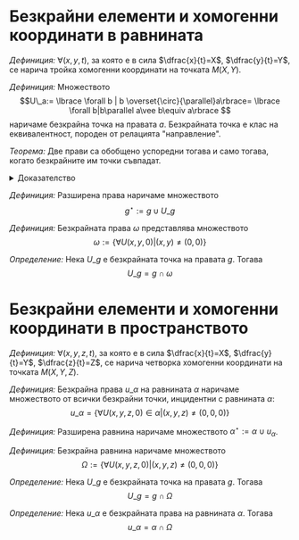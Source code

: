 # Безкрайни елементи и хомогенни координати в равнината

*Дефиниция:* $\forall(x,y,t)$, за която е в сила $\dfrac{x}{t}=X$, $\dfrac{y}{t}=Y$, се нарича тройка хомогенни координати на точката $M(X,Y)$.

*Дефиниция:* Множеството $$U\_a:= \lbrace \forall b | b \overset{\circ}{\parallel}a\rbrace= \lbrace \forall b|b\parallel a\vee b\equiv a\rbrace $$ наричаме безкрайна точка на правата $a$. Безкрайната точка е клас на еквивалентност, породен от релацията "направление".

*Теорема:* Две прави са обобщено успоредни тогава и само тогава, когато безкрайните им точки съвпадат.

<details>
    <summary>Доказателство</summary>

Нека двете прави са $a$ и $b$ и $U_a$ и $U_b$ са съответно техните безкрайни точки.

$(\Rightarrow)$ Нека $a\overset{\circ}{\parallel}b$. Тогава $c\overset{\circ}{\parallel} a\Leftrightarrow c\overset{\circ}{\parallel} b$ и $$U\_a=\lbrace \forall c | c \overset{\circ}{\parallel}a\rbrace=\lbrace \forall c | c \overset{\circ}{\parallel}b\rbrace=U\_b$$ с което показахме, че $U\_a\equiv U\_b$.

$(\Leftarrow)$ Нека $U\_a\equiv U\_b$. Тогава $$\lbrace \forall c | c \overset{\circ}{\parallel}a\rbrace=\lbrace \forall c | c \overset{\circ}{\parallel}b\rbrace$$ Да допуснем, че $a\overset{\circ}{\not\parallel}b$, при което $a\cap b$ ще представлява крайна точка. От равенството на множествата имаме, че всяка права от $U_a$ е в $U_b$, и обратно. Нека $a\cap b= P$ и $c$ е произволна права, която минава през $P$ и не е обобщено успоредна с никоя от правите $a$ и $b$. Тогава $\exists c$, което не е нито в $U_a$, нито в $U_b$. Противоречие. Значи $a\overset{\circ}{\parallel}b$.

</details>

*Дефиниция:* Разширена права наричаме множеството $$g^\star:=g\cup U\_g$$

*Дефиниция:* Безкрайната права $\omega$ представлява множеството $$\omega:=\lbrace \forall U(x,y,0)|(x,y)\neq(0,0)\rbrace$$

*Определение:* Нека $U\_g$ е безкрайната точка на правата $g$. Тогава $$U\_g=g\cap\omega$$

# Безкрайни елементи и хомогенни координати в пространството

*Дефиниция:* $\forall(x,y,z,t)$, за която е в сила $\dfrac{x}{t}=X$, $\dfrac{y}{t}=Y$, $\dfrac{z}{t}=Z$, се нарича четворка хомогенни координати на точката $M(X,Y,Z)$.

*Дефиниция:* Безкрайна права $u\_\alpha$ на равнината $\alpha$ наричаме множеството от всички безкрайни точки, инцидентни с равнината $\alpha$: $$u\_\alpha=\lbrace\forall U(x,y,z,0)\in\alpha|(x,y,z)\neq(0,0,0) \rbrace$$

*Дефиниция:* Разширена равнина наричаме множеството $\alpha^\star:=\alpha\cup u_{\alpha}$.

*Дефиниция:* Безкрайна равнина наричаме множеството $$\Omega:=\lbrace\forall U(x,y,z,0)|(x,y,z)\neq(0,0,0)\rbrace$$

*Определение:* Нека $U\_g$ е безкрайната точка на правата $g$. Тогава $$U\_g=g\cap\Omega$$

*Определение:* Нека $u\_\alpha$ е безкрайната права на равнината $\alpha$. Тогава $$u\_\alpha=\alpha\cap\Omega$$
